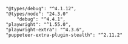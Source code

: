 
    "@types/debug": "^4.1.12",
    "@types/node": "24.3.0"
        "debug": "^4.4.1",
    "playwright": "^1.55.0",
    "playwright-extra": "^4.3.6",
    "puppeteer-extra-plugin-stealth": "^2.11.2"